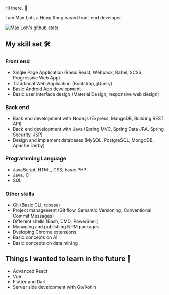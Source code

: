 Hi there. 👋

I am Max Loh, a Hong Kong based front-end developer.

![Max Loh's github stats](https://github-readme-stats.vercel.app/api?username=maxloh&show_icons=true)

## My skill set 🛠️

### Front end

- Single Page Application (Basic React, Webpack, Babel, SCSS, Progressive Web App)
- Traditional Web Application (Bootstrap, jQuery)
- Basic Android App development
- Basic user interface design (Material Design, responsive web design)

### Back end

- Back end development with Node.js (Express, MangoDB, Building REST API)
- Back end development with Java (Spring MVC, Spring Data JPA, Spring Security, JSP)
- Design and implement databases (MySQL, PostgreSQL, MongoDB, Apache Derby)

### Programming Language

- JavaScript, HTML, CSS, basic PHP
- Java, C
- SQL

### Other skills

- Git (Basic CLI, rebase)
- Project management (Git flow, Semantic Versioning, Conventional Commit Messages)
- Different shells (Bash, CMD, PowerShell)
- Managing and publishing NPM packages
- Dveloping Chrome extensions
- Basic concepts on AI
- Basic concepts on data mining

## Things I wanted to learn in the future 🤩

- Advanced React
- Vue
- Flutter and Dart
- Server side development with Go/Kotlin
